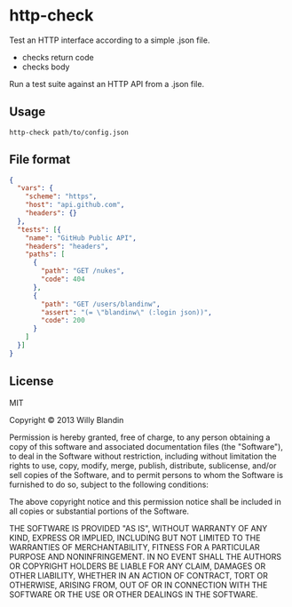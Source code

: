# http-check

Test an HTTP interface according to a simple .json file.

- checks return code
- checks body

Run a test suite against an HTTP API from a .json file.

## Usage

```
http-check path/to/config.json
```

## File format

```json
{
  "vars": {
    "scheme": "https",
    "host": "api.github.com",
    "headers": {}
  },
  "tests": [{
    "name": "GitHub Public API",
    "headers": "headers",
    "paths": [
      {
        "path": "GET /nukes",
        "code": 404
      },
      {
        "path": "GET /users/blandinw",
        "assert": "(= \"blandinw\" (:login json))",
        "code": 200
      }
    ]
  }]
}
```

## License

MIT

Copyright © 2013 Willy Blandin

Permission is hereby granted, free of charge, to any person obtaining a copy
of this software and associated documentation files (the "Software"), to deal
in the Software without restriction, including without limitation the rights
to use, copy, modify, merge, publish, distribute, sublicense, and/or sell
copies of the Software, and to permit persons to whom the Software is
furnished to do so, subject to the following conditions:

The above copyright notice and this permission notice shall be included in
all copies or substantial portions of the Software.

THE SOFTWARE IS PROVIDED "AS IS", WITHOUT WARRANTY OF ANY KIND, EXPRESS OR
IMPLIED, INCLUDING BUT NOT LIMITED TO THE WARRANTIES OF MERCHANTABILITY,
FITNESS FOR A PARTICULAR PURPOSE AND NONINFRINGEMENT. IN NO EVENT SHALL THE
AUTHORS OR COPYRIGHT HOLDERS BE LIABLE FOR ANY CLAIM, DAMAGES OR OTHER
LIABILITY, WHETHER IN AN ACTION OF CONTRACT, TORT OR OTHERWISE, ARISING FROM,
OUT OF OR IN CONNECTION WITH THE SOFTWARE OR THE USE OR OTHER DEALINGS IN
THE SOFTWARE.
